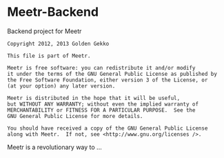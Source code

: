 Meetr-Backend
=============

Backend project for Meetr

    Copyright 2012, 2013 Golden Gekko

    This file is part of Meetr.

    Meetr is free software: you can redistribute it and/or modify
    it under the terms of the GNU General Public License as published by
    the Free Software Foundation, either version 3 of the License, or
    (at your option) any later version.

    Meetr is distributed in the hope that it will be useful,
    but WITHOUT ANY WARRANTY; without even the implied warranty of
    MERCHANTABILITY or FITNESS FOR A PARTICULAR PURPOSE.  See the
    GNU General Public License for more details.

    You should have received a copy of the GNU General Public License
    along with Meetr.  If not, see <http://www.gnu.org/licenses />.

Meetr is a revolutionary way to ...
